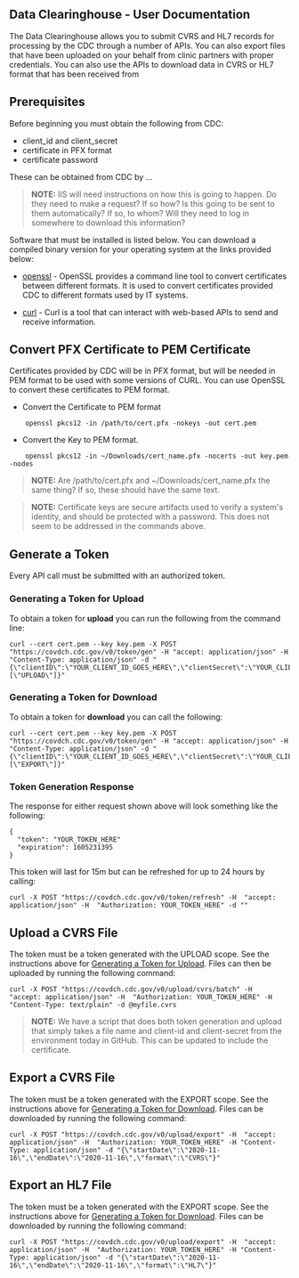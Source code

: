 ## Data Clearinghouse - User Documentation
The Data Clearinghouse allows you to submit CVRS and HL7 records for processing by the
CDC through a number of APIs.  You can also export files that have been uploaded on your
behalf from clinic partners with proper credentials. You can also use the APIs to download
data in CVRS or HL7 format that has been received from

## Prerequisites
Before beginning you must obtain the following from CDC:

- client_id and client_secret
- certificate in PFX format
- certificate password

These can be obtained from CDC by ...

> **NOTE:** IIS will need instructions on how this is going to happen.  Do they need
> to make a request?  If so how?  Is this going to be sent to them automatically?
> If so, to whom? Will they need to log in somewhere to download this information?

Software that must be installed is listed below.  You can download a compiled binary version for your operating
system at the links provided below:

- [openssl](https://wiki.openssl.org/index.php/Binaries) - OpenSSL provides a command line tool to convert certificates between
  different formats.  It is used to convert certificates provided CDC to different formats used by IT systems.

- [curl](https://curl.se/download.html) - Curl is a tool that can interact with web-based APIs to
  send and receive information.

## Convert PFX Certificate to PEM Certificate
Certificates provided by CDC will be in PFX format, but will be needed in PEM format
to be used with some versions of CURL. You can use OpenSSL to convert these certificates to PEM format.

- Convert the Certificate to PEM format
```
    openssl pkcs12 -in /path/to/cert.pfx -nokeys -out cert.pem
```

- Convert the Key to PEM format.
```
    openssl pkcs12 -in ~/Downloads/cert_name.pfx -nocerts -out key.pem -nodes
```

> **NOTE:** Are /path/to/cert.pfx and ~/Downloads/cert_name.pfx the same thing?  If so, these should
> have the same text.

> **NOTE:** Certificate keys are secure artifacts used to verify a system's identity,
> and should be protected with a password. This does not seem to be addressed in the commands
> above.

## Generate a Token
Every API call must be submitted with an authorized token.

### <a name="upload-token">Generating a Token for Upload</a>
To obtain a token for __upload__
you can run the following from the command line:

```
curl --cert cert.pem --key key.pem -X POST "https://covdch.cdc.gov/v0/token/gen" -H "accept: application/json" -H "Content-Type: application/json" -d "{\"clientID\":\"YOUR_CLIENT_ID_GOES_HERE\",\"clientSecret\":\"YOUR_CLIENT_SECRET_GOES_HERE\",\"scopes\":[\"UPLOAD\"]}"
```

### <a name="download-token">Generating a Token for Download</a>
To obtain a token for __download__ you can call the following:

```
curl --cert cert.pem --key key.pem -X POST "https://covdch.cdc.gov/v0/token/gen" -H "accept: application/json" -H "Content-Type: application/json" -d "{\"clientID\":\"YOUR_CLIENT_ID_GOES_HERE\",\"clientSecret\":\"YOUR_CLIENT_SECRET_GOES_HERE\",\"scopes\":[\"EXPORT\"]}"
```

### Token Generation Response
The response for either request shown above will look something like the following:
```
{
  "token": "YOUR_TOKEN_HERE"
  "expiration": 1605231395
}
```

This token will last for 15m but can be refreshed for up to 24 hours by calling:

```
curl -X POST "https://covdch.cdc.gov/v0/token/refresh" -H  "accept: application/json" -H  "Authorization: YOUR_TOKEN_HERE" -d ""
```

## Upload a CVRS File
The token must be a token generated with the UPLOAD scope. See the instructions above
for [Generating a Token for Upload](#upload-token).
Files can then be uploaded by running the following command:

```
curl -X POST "https://covdch.cdc.gov/v0/upload/cvrs/batch" -H  "accept: application/json" -H  "Authorization: YOUR_TOKEN_HERE" -H "Content-Type: text/plain" -d @myfile.cvrs
```

> **NOTE:** We have a script that does both token generation and upload that simply
> takes a file name and client-id and client-secret from the environment today in GitHub. This
> can be updated to include the certificate.

## Export a CVRS File
The token must be a token generated with the EXPORT scope. See the instructions above
for [Generating a Token for Download](#download-token).
Files can be downloaded by running the following command:

```
curl -X POST "https://covdch.cdc.gov/v0/upload/export" -H  "accept: application/json" -H  "Authorization: YOUR_TOKEN_HERE" -H "Content-Type: application/json" -d "{\"startDate\":\"2020-11-16\",\"endDate\":\"2020-11-16\",\"format\":\"CVRS\"}"
```

## Export an HL7 File
The token must be a token generated with the EXPORT scope. See the instructions above
for [Generating a Token for Download](#download-token).
Files can be downloaded by running the following command:

```
curl -X POST "https://covdch.cdc.gov/v0/upload/export" -H  "accept: application/json" -H  "Authorization: YOUR_TOKEN_HERE" -H "Content-Type: application/json" -d "{\"startDate\":\"2020-11-16\",\"endDate\":\"2020-11-16\",\"format\":\"HL7\"}"
```
